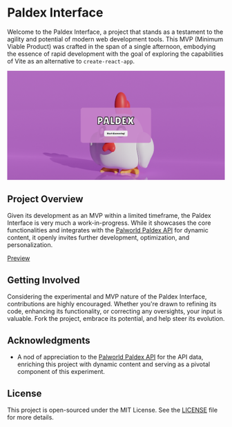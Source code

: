 # Paldex Interface

Welcome to the Paldex Interface, a project that stands as a testament to the agility and potential of modern web development tools. This MVP (Minimum Viable Product) was crafted in the span of a single afternoon, embodying the essence of rapid development with the goal of exploring the capabilities of Vite as an alternative to `create-react-app`.

![home screenshot](image.png)

## Project Overview

Given its development as an MVP within a limited timeframe, the Paldex Interface is very much a work-in-progress. While it showcases the core functionalities and integrates with the [Palworld Paldex API](https://github.com/mlg404/palworld-paldex-api) for dynamic content, it openly invites further development, optimization, and personalization.

[Preview](https://paulamanosalva.github.io/paldex/)

## Getting Involved

Considering the experimental and MVP nature of the Paldex Interface, contributions are highly encouraged. Whether you're drawn to refining its code, enhancing its functionality, or correcting any oversights, your input is valuable. Fork the project, embrace its potential, and help steer its evolution.

## Acknowledgments

- A nod of appreciation to the [Palworld Paldex API](https://github.com/mlg404/palworld-paldex-api) for the API data, enriching this project with dynamic content and serving as a pivotal component of this experiment.

## License

This project is open-sourced under the MIT License. See the [LICENSE](LICENSE) file for more details.
